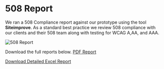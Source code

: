 # 508 Report
We ran a 508 Compliance report against our prototype using the tool **Siteimprove**. As a standard best practice we review 508 compliance with our clients and their 508 team along with testing for WCAG A,AA, and AAA.

![508 Report](https://github.com/metrostarsystem/usda-dva/blob/master/documentation/USDA-COE-508.jpg "508 Report")

Download the full reports below.
[PDF Report](https://github.com/metrostarsystem/usda-dva/blob/master/documentation/USDA%20Prototype%20Section%20508.pdf)

[Download Detailed Excel Report](https://github.com/metrostarsystem/usda-dva/blob/master/documentation/USDA%20Prototype%20Section%20508%20Issues.xlsx)
